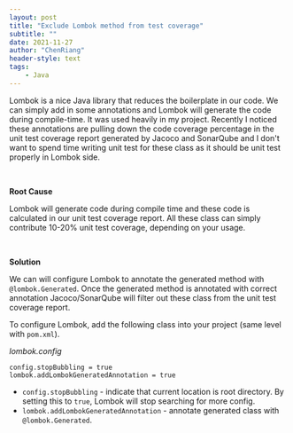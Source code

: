 ```yaml
---
layout: post
title: "Exclude Lombok method from test coverage"
subtitle: ""
date: 2021-11-27
author: "ChenRiang"
header-style: text
tags:
    - Java
---
```


Lombok is a nice Java library that reduces the boilerplate in our code. We can simply add in some annotations and Lombok will generate the code during compile-time. It was used heavily in my project. Recently I noticed these annotations are pulling down the code coverage percentage in the unit test coverage report  generated by Jacoco and SonarQube and I don't want to spend time writing unit test for these class as it should be unit test properly in Lombok side.

<br/>



**Root Cause**

Lombok will generate code during compile time and these code is calculated in our unit test coverage report. All these class can simply contribute 10-20% unit test coverage, depending on your usage. 

<br/>



**Solution**

We can will configure Lombok to annotate the generated method with `@lombok.Generated`.  Once the generated method is annotated with correct annotation Jacoco/SonarQube will filter out these class from the unit test coverage report.



To configure Lombok, add the following class into your project (same level with `pom.xml`).

*lombok.config*

```text
config.stopBubbling = true
lombok.addLombokGeneratedAnnotation = true
```

- `config.stopBubbling` - indicate that current location is root directory.  By setting this to `true`, Lombok will stop searching for more config.
- `lombok.addLombokGeneratedAnnotation` - annotate generated class with  `@lombok.Generated`.
